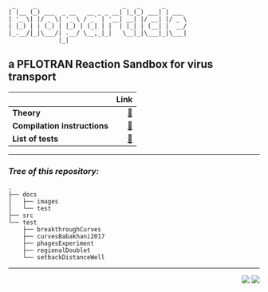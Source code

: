 <link rel="shortcut icon" type="image/x-icon" href="./images/favicon.png">

```
 _     _                        _   _      _
| |__ (_) ___  _ __   __ _ _ __| |_(_) ___| | ___
| '_ \| |/ _ \| '_ \ / _` | '__| __| |/ __| |/ _ \
| |_) | | (_) | |_) | (_| | |  | |_| | (__| |  __/
|_.__/|_|\___/| .__/ \__,_|_|   \__|_|\___|_|\___|
              |_|
```

## **a PFLOTRAN Reaction Sandbox for virus transport**

| |Link|
|---|--:|
|**Theory**|[&#128211;](https://edsaac.github.io/bioparticle/theory.html)|
|**Compilation instructions**|[&#128296;](https://edsaac.github.io/bioparticle/instructions.html)|
|**List of tests**|[&#128300;](https://edsaac.github.io/bioparticle/listTests.html)|


***

### ***Tree of this repository:***
```
.
├── docs
│   ├── images
│   └── test
├── src
└── test
    ├── breakthroughCurves
    ├── curvesBabakhani2017
    ├── phagesExperiment
    ├── regionalDoublet
    └── setbackDistanceWell
```

***

<p align="right">
    <img src="https://img.shields.io/badge/Works on-my machine-purple?style=for-the-badge">
    <img src="https://img.shields.io/badge/-&#127802;-purple?style=for-the-badge">
</p>